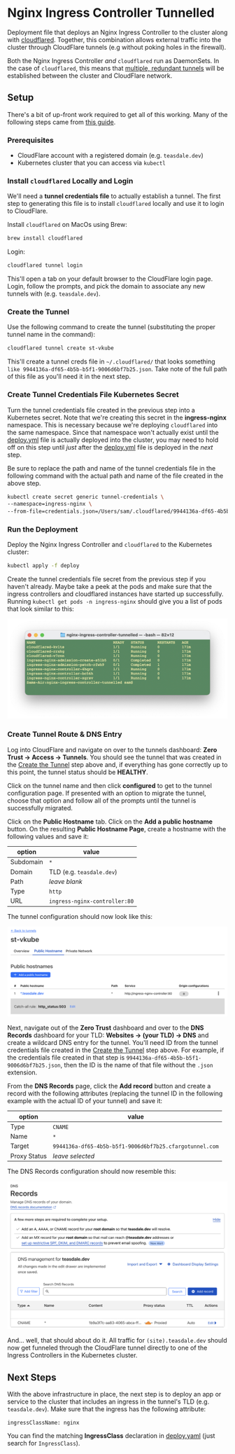 # Nginx Ingress Controller Tunnelled
Deployment file that deploys an Nginx Ingress Controller to the cluster along with [cloudflared](https://github.com/cloudflare/cloudflared).
Together, this combination allows external traffic into the cluster through CloudFlare tunnels (e.g without poking holes in the firewall).

Both the Nginx Ingress Controller _and_ `cloudflared` run as DaemonSets.  In the case of `cloudflared`, this means that 
[multiple, redundant tunnels](https://developers.cloudflare.com/cloudflare-one/connections/connect-apps/install-and-setup/deploy-cloudflared-replicas/) 
will be established between the cluster and CloudFlare network.

## Setup
There's a bit of up-front work required to get all of this working.  Many of the following steps came from [this guide](https://developers.cloudflare.com/cloudflare-one/tutorials/many-cfd-one-tunnel). 

### Prerequisites
* CloudFlare account with a registered domain (e.g. `teasdale.dev`)
* Kubernetes cluster that you can access via `kubectl`

### Install `cloudflared` Locally and Login
We'll need a **tunnel credentials file** to actually establish a tunnel.  The first step to generating this file is to
install `cloudflared` locally and use it to login to CloudFlare.

Install `cloudflared` on MacOs using Brew:
```bash
brew install cloudflared
```

Login:
```bash
cloudflared tunnel login
```

This'll open a tab on your default browser to the CloudFlare login page.  Login, follow the prompts, and pick the 
domain to associate any new tunnels with (e.g. `teasdale.dev`).

### Create the Tunnel
Use the following command to create the tunnel (substituting the proper tunnel name in the command):
```bash
cloudflared tunnel create st-vkube
```

This'll create a tunnel creds file in `~/.cloudflared/` that looks something `like 9944136a-df65-4b5b-b5f1-9006d6bf7b25.json`.
Take note of the full path of this file as you'll need it in the next step.

### Create Tunnel Credentials File Kubernetes Secret
Turn the tunnel credentials file created in the previous step into a Kubernetes secret.  Note that we're creating
this secret in the **ingress-nginx** namespace.  This is necessary because we're deploying `cloudflared` into the
same namespace.  Since that namespace won't actually exist until the [deploy.yml](./deploy/deploy.yaml) file is actually
deployed into the cluster, you may need to hold off on this step until _just_ after the [deploy.yml](./deploy/deploy.yaml)
file is deployed in the _next_ step.

Be sure to replace the path and name of the tunnel credentials file in the following command with the actual
path and name of the file created in the above step.

```bash
kubectl create secret generic tunnel-credentials \
--namespace=ingress-nginx \
--from-file=credentials.json=/Users/sam/.cloudflared/9944136a-df65-4b5b-b5f1-9006d6bf7b25.json
```

### Run the Deployment
Deploy the Nginx Ingress Controller and `cloudflared` to the Kubernetes cluster:

```bash
kubectl apply -f deploy
```

Create the tunnel credentials file secret from the previous step if you haven't already.  Maybe take a peek
at the pods and make sure that the ingress controllers and cloudflared instances have started up successfully.
Running `kubectl get pods -n ingress-nginx` should give you a list of pods that look similar to this:

![Pods](./images/pods.png)

### Create Tunnel Route & DNS Entry
Log into CloudFlare and navigate on over to the tunnels dashboard:  **Zero Trust -> Access -> Tunnels**.
You should see the tunnel that was created in the [Create the Tunnel](#create-the-tunnel) step above and,
if everything has gone correctly up to this point, the tunnel status should be **HEALTHY**.

Click on the tunnel name and then click **configured** to get to the tunnel configuration page.  If presented
with an option to migrate the tunnel, choose that option and follow all of the prompts until the tunnel is
successfully migrated.

Click on the **Public Hostname** tab.  Click on the **Add a public hostname** button.  On the resulting
**Public Hostname Page**,  create a hostname with the following values and save it:

| option | value |
| ------ | ----- |
| Subdomain | `*` |
| Domain | TLD (e.g. `teasdale.dev`) |
| Path | _leave blank_ |
| Type | `http` |
| URL | `ingress-nginx-controller:80` |

The tunnel configuration should now look like this:

![Tunnel Configuration](./images/tunnel_configuration.png)

Next, navigate out of the **Zero Trust** dashboard and over to the **DNS Records** dashboard for your TLD:
**Websites -> (your TLD) -> DNS** and create a wildcard DNS entry for the tunnel.  You'll need ID from the
tunnel credentials file created in the [Create the Tunnel](#create-the-tunnel) step above.  For example, if
the credentials file created in that step is `9944136a-df65-4b5b-b5f1-9006d6bf7b25.json`, then the ID is the
name of that file without the `.json` extension.

From the **DNS Records** page, click the **Add record** button and create a record with the following attributes
(replacing the tunnel ID in the following example with the actual ID of your tunnel) and save it:

| option | value |
| ------ | ----- |
| Type | `CNAME` |
| Name | `*` |
| Target | `9944136a-df65-4b5b-b5f1-9006d6bf7b25.cfargotunnel.com` |
| Proxy Status | _leave selected_ |

The DNS Records configuration should now resemble this:

![DNS Records](./images/dns_records.png)

And... well, that should about do it.  All traffic for `(site).teasdale.dev` should now get funneled through the
CloudFlare tunnel directly to one of the Ingress Controllers in the Kubernetes cluster.

## Next Steps
With the above infrastructure in place, the next step is to deploy an app or service to the cluster that includes
an ingress in the tunnel's TLD (e.g. `teasdale.dev`).  Make sure that the ingress has the following attribute:

    ingressClassName: nginx

You can find the matching **IngressClass** declaration in [deploy.yaml](./deploy/deploy.yaml) (just search for `IngressClass`).













